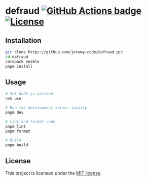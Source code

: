 # defraud [![GitHub Actions badge](https://github.com/jeremy-code/defraud/actions/workflows/ci.yml/badge.svg)](https://github.com/jeremy-code/defraud/actions/workflows/ci.yml) [![License](https://img.shields.io/github/license/jeremy-code/defraud)](LICENSE)

## Installation

```bash
git clone https://github.com/jeremy-code/defraud.git
cd defraud
corepack enable
pnpm install
```

## Usage

```bash
# Set Node.js version
nvm use

# Run the development server locally
pnpm dev

# Lint and format code
pnpm lint
pnpm format

# Build
pnpm build
```

## License

This project is licensed under the [MIT license](LICENSE).
